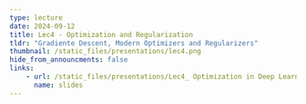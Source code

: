 ```yaml
---
type: lecture
date: 2024-09-12
title: Lec4 - Optimization and Regularization
tldr: "Gradiente Descent, Modern Optimizers and Regularizers"
thumbnail: /static_files/presentations/lec4.png
hide_from_announcments: false
links:
    - url: /static_files/presentations/Lec4_ Optimization in Deep Learning.pdf
      name: slides
---
```


